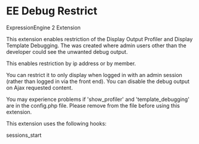 EE Debug Restrict
=======================

ExpressionEngine 2 Extension

This extension enables restriction of the Display Output Profiler and Display Template Debugging. The was created where admin users other than the developer could see the unwanted debug output. 

This enables restriction by ip address or by member. 

You can restrict it to only display when logged in with an admin session (rather than logged in via the front end).
You can disable the debug output on Ajax requested content.

You may experience problems if 'show_profiler' and 'template_debugging' are in the config.php file. Please remove from the file before using this extension.


This extension uses the following hooks:

sessions_start
